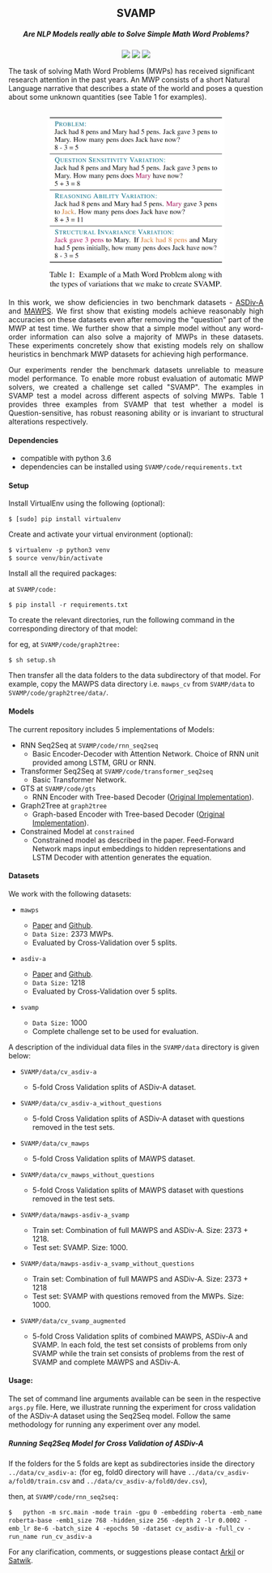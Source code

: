 <h2 align="center">
  SVAMP
</h2>
<h5 align="center"> Are NLP Models really able to Solve Simple Math Word Problems?</h5>

<p align="center">
  <a href="https://2021.naacl.org/"><img src="https://img.shields.io/badge/NAACL-2021-blue"></a>
  <a href="https://arxiv.org/abs/2103.07191"><img src="http://img.shields.io/badge/Paper-PDF-red.svg"></a>
  <a href="https://github.com/arkilpatel/SVAMP/blob/main/LICENSE">
    <img src="https://img.shields.io/badge/License-MIT-green">
  </a>
</p>

The task of solving Math Word Problems (MWPs) has received significant research attention in the past years. An MWP consists of a short Natural Language narrative that describes a state of the world and poses a question about some unknown quantities (see Table 1 for examples).

<h2 align="center">
  <img align="center"  src="./images/Table1.png" alt="..." width="350">
</h2>
<p style="text-align: justify;">
In this work, we show deficiencies in two benchmark datasets - <a href="https://github.com/chaochun/nlu-asdiv-dataset">ASDiv-A</a> and <a href="https://github.com/sroy9/mawps">MAWPS</a>. We first show that existing models achieve reasonably high accuracies on these datasets even after removing the "question" part of the MWP at test time. We further show that a simple model without any word-order information can also solve a majority of MWPs in these datasets. These experiments concretely show that existing models rely on shallow heuristics in benchmark MWP datasets for achieving high performance.
</p>

<p style="text-align: justify;">
Our experiments render the benchmark datasets unreliable to measure model performance. To enable more robust evaluation of automatic MWP solvers, we created a challenge set called "SVAMP". The examples in SVAMP test a model across different aspects of solving MWPs. Table 1 provides three examples from SVAMP that test whether a model is Question-sensitive, has robust reasoning ability or is invariant to structural alterations respectively.
</p>


#### Dependencies

- compatible with python 3.6
- dependencies can be installed using `SVAMP/code/requirements.txt`

#### Setup

Install VirtualEnv using the following (optional):

```shell
$ [sudo] pip install virtualenv
```

Create and activate your virtual environment (optional):

```shell
$ virtualenv -p python3 venv
$ source venv/bin/activate
```

Install all the required packages:

at `SVAMP/code:`

```shell
$ pip install -r requirements.txt
```

To create the relevant directories, run the following command in the corresponding directory of that model:

for eg, at `SVAMP/code/graph2tree:`

```shell
$ sh setup.sh
```

Then transfer all the data folders to the data subdirectory of that model. For example, copy the MAWPS data directory i.e. `mawps_cv` from `SVAMP/data` to `SVAMP/code/graph2tree/data/`.

#### Models

The current repository includes 5 implementations of Models:

- RNN Seq2Seq at `SVAMP/code/rnn_seq2seq`
  - Basic Encoder-Decoder with Attention Network. Choice of RNN unit provided among LSTM, GRU or RNN.
- Transformer Seq2Seq at `SVAMP/code/transformer_seq2seq`
  - Basic Transformer Network.
- GTS at `SVAMP/code/gts`
  - RNN Encoder with Tree-based Decoder ([Original Implementation](https://github.com/ShichaoSun/math_seq2tree)).
- Graph2Tree at `graph2tree`
  - Graph-based Encoder with Tree-based Decoder ([Original Implementation](https://github.com/2003pro/Graph2Tree)).
- Constrained Model at `constrained`
  - Constrained model as described in the paper. Feed-Forward Network maps input embeddings to hidden representations and LSTM Decoder with attention generates the equation.

#### Datasets

We work with the following datasets:

- `mawps`
  - [Paper](https://www.aclweb.org/anthology/N16-1136.pdf) and [Github](https://github.com/sroy9/mawps).
  - `Data Size:` 2373 MWPs.
  - Evaluated by Cross-Validation over 5 splits.
  
- `asdiv-a`
  - [Paper](https://www.aclweb.org/anthology/2020.acl-main.92.pdf) and [Github](https://github.com/chaochun/nlu-asdiv-dataset).
  - `Data Size:` 1218
  - Evaluated by Cross-Validation over 5 splits.
  
- `svamp`
  - `Data Size:` 1000
  - Complete challenge set to be used for evaluation.

A description of the individual data files in the `SVAMP/data` directory is given below:

- `SVAMP/data/cv_asdiv-a`
  - 5-fold Cross Validation splits of ASDiv-A dataset.

- `SVAMP/data/cv_asdiv-a_without_questions`
  - 5-fold Cross Validation splits of ASDiv-A dataset with questions removed in the test sets.

- `SVAMP/data/cv_mawps`
  - 5-fold Cross Validation splits of MAWPS dataset.

- `SVAMP/data/cv_mawps_without_questions`
  - 5-fold Cross Validation splits of MAWPS dataset with questions removed in the test sets.

- `SVAMP/data/mawps-asdiv-a_svamp`
  - Train set: Combination of full MAWPS and ASDiv-A. Size: 2373 + 1218.
  - Test set: SVAMP. Size: 1000.

- `SVAMP/data/mawps-asdiv-a_svamp_without_questions`
  - Train set: Combination of full MAWPS and ASDiv-A. Size: 2373 + 1218
  - Test set: SVAMP with questions removed from the MWPs. Size: 1000.

- `SVAMP/data/cv_svamp_augmented`
  - 5-fold Cross Validation splits of combined MAWPS, ASDiv-A and SVAMP. In each fold, the test set consists of problems from only SVAMP while the train set consists of problems from the rest of SVAMP and complete MAWPS and ASDiv-A.

#### Usage:

The set of command line arguments available can be seen in the respective `args.py` file. Here, we illustrate running the experiment for cross validation of the ASDiv-A dataset using the Seq2Seq model. Follow the same methodology for running any experiment over any model.

##### Running Seq2Seq Model for Cross Validation of ASDiv-A

If the folders for the 5 folds are kept as subdirectories inside the directory `../data/cv_asdiv-a:` (for eg, fold0 directory will have `../data/cv_asdiv-a/fold0/train.csv` and `../data/cv_asdiv-a/fold0/dev.csv`),

then, at `SVAMP/code/rnn_seq2seq:`

```shell
$	python -m src.main -mode train -gpu 0 -embedding roberta -emb_name roberta-base -emb1_size 768 -hidden_size 256 -depth 2 -lr 0.0002 -emb_lr 8e-6 -batch_size 4 -epochs 50 -dataset cv_asdiv-a -full_cv -run_name run_cv_asdiv-a
```



For any clarification, comments, or suggestions please contact [Arkil](http://arkilpatel.github.io/) or [Satwik](https://satwikb.com/).
